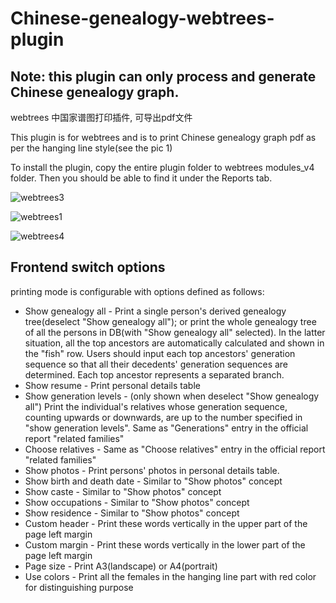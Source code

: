# Chinese-genealogy-webtrees-plugin

## Note: this plugin can only process and generate Chinese genealogy graph. 

webtrees 中国家谱图打印插件, 可导出pdf文件

This plugin is for webtrees and is to print Chinese genealogy graph pdf as per the hanging line style(see the pic 1)

To install the plugin, copy the entire plugin folder to webtrees modules_v4 folder. Then you should be able to find it under the Reports tab.

![webtrees3](https://user-images.githubusercontent.com/32056680/150491694-6a12f750-4908-4dba-9ba6-46b79c1317b9.png)

![webtrees1](https://user-images.githubusercontent.com/32056680/150491664-e94322b2-d597-47af-ac21-82efc979a55f.png)

![webtrees4](https://user-images.githubusercontent.com/32056680/151151829-35f91994-7e4e-4132-a1da-3a9b57e77c72.png)


## Frontend switch options

printing mode is configurable with options defined as follows:

- Show genealogy all - Print a single person's derived genealogy tree(deselect "Show genealogy all"); or print the whole genealogy tree of all the persons in DB(with "Show genealogy all" selected). 
  In the latter situation, all the top ancestors are automatically calculated and shown in the "fish" row. Users should input each top ancestors' generation sequence so that all their decedents' generation sequences are determined. Each top ancestor represents a separated branch.
- Show resume - Print personal details table
- Show generation levels - (only shown when deselect "Show genealogy all") Print the individual's relatives whose generation sequence, counting upwards or downwards, are up to the number specified in "show generation levels". Same as "Generations" entry in the official report "related families"
- Choose relatives - Same as "Choose relatives" entry in the official report "related families"
- Show photos - Print persons' photos in personal details table.
- Show birth and death date - Similar to "Show photos" concept
- Show caste - Similar to "Show photos" concept
- Show occupations - Similar to "Show photos" concept
- Show residence - Similar to "Show photos" concept
- Custom header - Print these words vertically in the upper part of the page left margin
- Custom margin - Print these words vertically in the lower part of the page left margin
- Page size - Print A3(landscape) or A4(portrait)
- Use colors - Print all the females in the hanging line part with red color for distinguishing purpose





